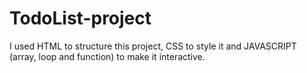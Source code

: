 # TodoList-project
I used HTML to structure this project, CSS to style it and JAVASCRIPT (array, loop and function) to make it interactive.
